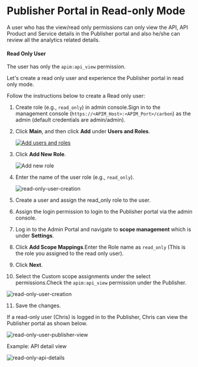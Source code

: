 # Publisher Portal in Read-only Mode
A user who has the view/read only permissions can only view the API, API Product and Service details in the Publisher
portal and also he/she can review all the analytics related details.

#### Read Only User
The user has only the `apim:api_view` permission.

Let's create a read only user and experience the Publisher portal in read only mode.

Follow the instructions below to create a Read only user:

1. Create role (e.g., `read_only`) in admin console.Sign in to the management console (`https://<APIM_Host>:<APIM_Port>/carbon`) 
   as the admin (default credentials are admin/admin). 
   
2. Click **Main**, and then click **Add** under **Users and Roles**.
        
      [![Add users and roles]({{base_path}}/assets/img/administer/add-users-and-roles.png)]({{base_path}}/assets/img/administer/add-users-and-roles.png)

3. Click **Add New Role**.

      ![Add new role]({{base_path}}/assets/img/administer/add-new-role.png)

4.  Enter the name of the user role (e.g., `read_only`).

      ![read-only-user-creation]({base_path}}/assets/img/learn/api-security/read_only_role.png)

5. Create a user and assign the read_only role to the user.
   
6. Assign the login permission to login to the Publisher portal via the admin console.
   
7. Log in to the Admin Portal and navigate to **scope management** which is under **Settings**.
   
8. Click **Add Scope Mappings**.Enter the Role name as `read_only` (This is the role you assigned to the read only user).
   
9. Click **Next**.
   
10. Select the Custom scope assignments under the select permissions.Check the `apim:api_view` permission under the Publisher.

   ![read-only-user-creation]({{base_path}}/assets/img/learn/api-security/read-only-user-creation.png)

11. Save the changes.

If a read-only user (Chris) is logged in to the Publisher, Chris can view the Publisher portal as shown below.

   ![read-only-user-publisher-view]({{base_path}}/assets/img/learn/api-security/read-only-api-view.png)

Example: API detail view

   ![read-only-api-details]({{base_path}}/assets/img/learn/api-security/read-only-api-details.png)
